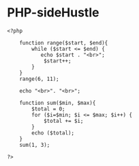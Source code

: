 # PHP-sideHustle

	<?php

	    function range($start, $end){        
	        while ($start <= $end) {
	           echo $start . "<br>";
	            $start++;
	        }   
	    }
	    range(6, 11);

	    echo "<br>". "<br>";

	    function sum($min, $max){
	        $total = 0;
	        for ($i=$min; $i <= $max; $i++) { 
	            $total += $i;            
	        }  
	        echo ($total);  
	    }
	    sum(1, 3);

	?>
